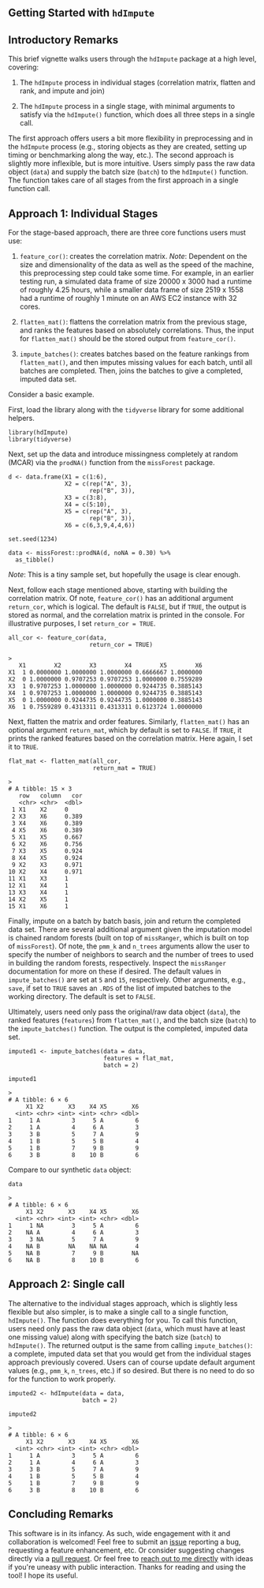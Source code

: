 ## Getting Started with `hdImpute`


## Introductory Remarks 

This brief vignette walks users through the `hdImpute` package at a high level, covering:

  1. The `hdImpute` process in individual stages (correlation matrix, flatten and rank, and impute and join)
  
  2. The `hdImpute` process in a single stage, with minimal arguments to satisfy via the `hdImpute()` function, which does all three steps in a single call.

The first approach offers users a bit more flexibility in preprocessing and in the `hdImpute` process (e.g., storing objects as they are created, setting up timing or benchmarking along the way, etc.). The second approach is slightly more inflexible, but is more intuitive. Users simply pass the raw data object (`data`) and supply the batch size (`batch`) to the `hdImpute()` function. The function takes care of all stages from the first approach in a single function call. 

## Approach 1: Individual Stages 

For the stage-based approach, there are three core functions users must use: 

  1. `feature_cor()`: creates the correlation matrix. *Note*: Dependent on the size and dimensionality of the data as well as the speed of the machine, this preprocessing step could take some time. For example, in an earlier testing run, a simulated data frame of size 20000 x 3000 had a runtime of roughly 4.25 hours, while a smaller data frame of size 2519 x 1558 had a runtime of roughly 1 minute on an AWS EC2 instance with 32 cores. 
  
  2. `flatten_mat()`: flattens the correlation matrix from the previous stage, and ranks the features based on absolutely correlations. Thus, the input for `flatten_mat()` should be the stored output from `feature_cor()`.
  
  3. `impute_batches()`: creates batches based on the feature rankings from `flatten_mat()`, and then imputes missing values for each batch, until all batches are completed. Then, joins the batches to give a completed, imputed data set. 

Consider a basic example. 

First, load the library along with the `tidyverse` library for some additional helpers. 

```{r}
library(hdImpute)
library(tidyverse)
```

Next, set up the data and introduce missingness completely at random (MCAR) via the `prodNA()` function from the `missForest` package. 

```{r}
d <- data.frame(X1 = c(1:6), 
                X2 = c(rep("A", 3), 
                       rep("B", 3)), 
                X3 = c(3:8),
                X4 = c(5:10),
                X5 = c(rep("A", 3), 
                       rep("B", 3)), 
                X6 = c(6,3,9,4,4,6))
                
set.seed(1234)

data <- missForest::prodNA(d, noNA = 0.30) %>% 
  as_tibble()
```

*Note*: This is a tiny sample set, but hopefully the usage is clear enough. 

Next, follow each stage mentioned above, starting with building the correlation matrix. Of note, `feature_cor()` has an additional argument `return_cor`, which is logical. The default is `FALSE`, but if `TRUE`, the output is stored as normal, and the correlation matrix is printed in the console. For illustrative purposes, I set `return_cor = TRUE`.

```{r}
all_cor <- feature_cor(data,
                       return_cor = TRUE)

> 
   X1        X2        X3        X4        X5        X6
X1  1 0.0000000 1.0000000 1.0000000 0.6666667 1.0000000
X2  0 1.0000000 0.9707253 0.9707253 1.0000000 0.7559289
X3  1 0.9707253 1.0000000 1.0000000 0.9244735 0.3885143
X4  1 0.9707253 1.0000000 1.0000000 0.9244735 0.3885143
X5  0 1.0000000 0.9244735 0.9244735 1.0000000 0.3885143
X6  1 0.7559289 0.4313311 0.4313311 0.6123724 1.0000000
```

Next, flatten the matrix and order features. Similarly, `flatten_mat()` has an optional argument `return_mat`, which by default is set to `FALSE`. If `TRUE`, it prints the ranked features based on the correlation matrix. Here again, I set it to `TRUE`. 

```{r}
flat_mat <- flatten_mat(all_cor,
                        return_mat = TRUE)

>
# A tibble: 15 × 3
   row   column   cor
   <chr> <chr>  <dbl>
 1 X1    X2     0    
 2 X3    X6     0.389
 3 X4    X6     0.389
 4 X5    X6     0.389
 5 X1    X5     0.667
 6 X2    X6     0.756
 7 X3    X5     0.924
 8 X4    X5     0.924
 9 X2    X3     0.971
10 X2    X4     0.971
11 X1    X3     1    
12 X1    X4     1    
13 X3    X4     1    
14 X2    X5     1    
15 X1    X6     1 
```

Finally, impute on a batch by batch basis, join and return the completed data set. There are several additional argument given the imputation model is chained random forests (built on top of `missRanger`, which is built on top of `missForest`). Of note, the `pmm_k` and `n_trees` arguments allow the user to specify the number of neighbors to search and the number of trees to used in building the random forests, respectively. Inspect the `missRanger` documentation for more on these if desired. The default values in `impute_batches()` are set at `5` and `15`, respectively. Other arguments, e.g., `save`, if set to `TRUE` saves an `.RDS` of the list of imputed batches to the working directory. The default is set to `FALSE`. 

Ultimately, users need only pass the original/raw data object (`data`), the ranked features (`features`) from `flatten_mat()`, and the batch size (`batch`) to the `impute_batches()` function. The output is the completed, imputed data set. 

```{r}
imputed1 <- impute_batches(data = data,
                           features = flat_mat, 
                           batch = 2)
```

```{r}
imputed1

>
# A tibble: 6 × 6
     X1 X2       X3    X4 X5       X6
  <int> <chr> <int> <int> <chr> <dbl>
1     1 A         3     5 A         6
2     1 A         4     6 A         3
3     3 B         5     7 A         9
4     1 B         5     5 B         4
5     1 B         7     9 B         9
6     3 B         8    10 B         6
```

Compare to our synthetic `data` object:

```{r}
data

>
# A tibble: 6 × 6
     X1 X2       X3    X4 X5       X6
  <int> <chr> <int> <int> <chr> <dbl>
1     1 NA        3     5 A         6
2    NA A         4     6 A         3
3     3 NA        5     7 A         9
4    NA B        NA    NA NA        4
5    NA B         7     9 B        NA
6    NA B         8    10 B         6
```

## Approach 2: Single call 

The alternative to the individual stages approach, which is slightly less flexible but also simpler, is to make a single call to a single function, `hdImpute()`. The function does everything for you. To call this function, users need only pass the raw data object (`data`, which must have at least one missing value) along with specifying the batch size (`batch`) to `hdImpute()`. The returned output is the same from calling `impute_batches()`: a complete, imputed data set that you would get from the individual stages approach previously covered. Users can of course update default argument values (e.g., `pmm_k`, `n_trees`, etc.) if so desired. But there is no need to do so for the function to work properly. 

```{r}
imputed2 <- hdImpute(data = data,
                     batch = 2)
```

```{r}
imputed2

>
# A tibble: 6 × 6
     X1 X2       X3    X4 X5       X6
  <int> <chr> <int> <int> <chr> <dbl>
1     1 A         3     5 A         6
2     1 A         4     6 A         3
3     3 B         5     7 A         9
4     1 B         5     5 B         4
5     1 B         7     9 B         9
6     3 B         8    10 B         6
```

## Concluding Remarks 

This software is in its infancy. As such, wide engagement with it and collaboration is welcomed! Feel free to submit an [issue](https://github.com/pdwaggoner/hdImpute/issues) reporting a bug, requesting a feature enhancement, etc. Or consider suggesting changes directly via a [pull request](https://github.com/pdwaggoner/hdImpute/pulls). Or feel free to [reach out to me directly](https://pdwaggoner.github.io/) with ideas if you're uneasy with public interaction. Thanks for reading and using the tool! I hope its useful.
